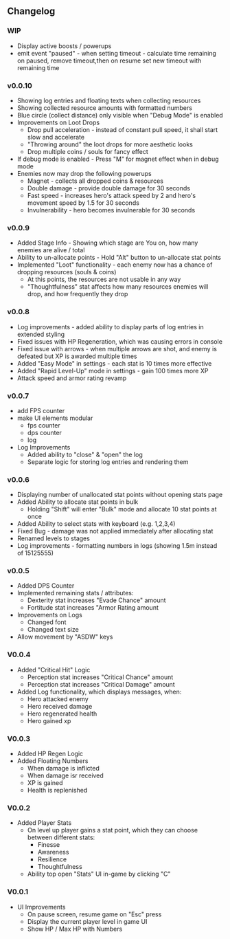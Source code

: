 ## Changelog

### WIP

- Display active boosts / powerups
- emit event "paused" - when setting timeout - calculate time remaining on paused, remove timeout,then on resume set new
  timeout with remaining time

### v0.0.10

- Showing log entries and floating texts when collecting resources
- Showing collected resource amounts with formatted numbers
- Blue circle (collect distance) only visible when "Debug Mode" is enabled
- Improvements on Loot Drops
  - Drop pull acceleration - instead of constant pull speed, it shall start slow and accelerate
  - "Throwing around" the loot drops for more aesthetic looks
  - Drop multiple coins / souls for fancy effect
- If debug mode is enabled - Press "M" for magnet effect when in debug mode
- Enemies now may drop the following powerups
  - Magnet - collects all dropped coins & resources
  - Double damage - provide double damage for 30 seconds
  - Fast speed - increases hero's attack speed by 2 and hero's movement speed by 1.5 for 30 seconds
  - Invulnerability - hero becomes invulnerable for 30 seconds

### v0.0.9

- Added Stage Info - Showing which stage are You on, how many enemies are alive / total
- Ability to un-allocate points - Hold "Alt" button to un-allocate stat points
- Implemented "Loot" functionality - each enemy now has a chance of dropping resources (souls & coins)
  - At this points, the resources are not usable in any way
  - "Thoughtfulness" stat affects how many resources enemies will drop, and how frequently they drop

### v0.0.8

- Log improvements - added ability to display parts of log entries in extended styling
- Fixed issues with HP Regeneration, which was causing errors in console
- Fixed issue with arrows - when multiple arrows are shot, and enemy is defeated but XP is awarded multiple times
- Added "Easy Mode" in settings - each stat is 10 times more effective
- Added "Rapid Level-Up" mode in settings - gain 100 times more XP
- Attack speed and armor rating revamp

### v0.0.7

- add FPS counter
- make UI elements modular
  - fps counter
  - dps counter
  - log
- Log Improvements
  - Added ability to "close" & "open" the log
  - Separate logic for storing log entries and rendering them

### v0.0.6

- Displaying number of unallocated stat points without opening stats page
- Added Ability to allocate stat points in bulk
  - Holding "Shift" will enter "Bulk" mode and allocate 10 stat points at once
- Added Ability to select stats with keyboard (e.g. 1,2,3,4)
- Fixed Bug - damage was not applied immediately after allocating stat
- Renamed levels to stages
- Log improvements - formatting numbers in logs (showing 1.5m instead of 15125555)

### v0.0.5

- Added DPS Counter
- Implemented remaining stats / attributes:
  - Dexterity stat increases "Evade Chance" amount
  - Fortitude stat increases "Armor Rating amount
- Improvements on Logs
  - Changed font
  - Changed text size
- Allow movement by "ASDW" keys

### V0.0.4

- Added "Critical Hit" Logic
  - Perception stat increases "Critical Chance" amount
  - Perception stat increases "Critical Damage" amount
- Added Log functionality, which displays messages, when:
  - Hero attacked enemy
  - Hero received damage
  - Hero regenerated health
  - Hero gained xp

### V0.0.3

- Added HP Regen Logic
- Added Floating Numbers
  - When damage is inflicted
  - When damage isr received
  - XP is gained
  - Health is replenished

### V0.0.2

- Added Player Stats
  - On level up player gains a stat point, which they can choose between different stats:
    - Finesse
    - Awareness
    - Resilience
    - Thoughtfulness
  - Ability top open "Stats" UI in-game by clicking "C"

### V0.0.1

- UI Improvements
  - On pause screen, resume game on "Esc" press
  - Display the current player level in game UI
  - Show HP / Max HP with Numbers
